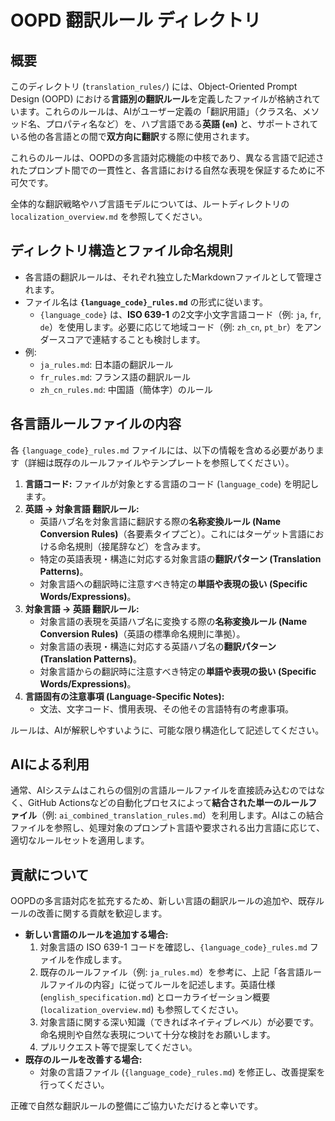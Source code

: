 # OOPD 翻訳ルール ディレクトリ

## 概要

このディレクトリ (`translation_rules/`) には、Object-Oriented Prompt Design (OOPD) における**言語別の翻訳ルール**を定義したファイルが格納されています。これらのルールは、AIがユーザー定義の「翻訳用語」（クラス名、メソッド名、プロパティ名など）を、ハブ言語である**英語 (`en`)** と、サポートされている他の各言語との間で**双方向に翻訳**する際に使用されます。

これらのルールは、OOPDの多言語対応機能の中核であり、異なる言語で記述されたプロンプト間での一貫性と、各言語における自然な表現を保証するために不可欠です。

全体的な翻訳戦略やハブ言語モデルについては、ルートディレクトリの `localization_overview.md` を参照してください。

## ディレクトリ構造とファイル命名規則

- 各言語の翻訳ルールは、それぞれ独立したMarkdownファイルとして管理されます。
- ファイル名は **`{language_code}_rules.md`** の形式に従います。
  - `{language_code}` は、**ISO 639-1** の2文字小文字言語コード（例: `ja`, `fr`, `de`）を使用します。必要に応じて地域コード（例: `zh_cn`, `pt_br`）をアンダースコアで連結することも検討します。
- 例:
  - `ja_rules.md`: 日本語の翻訳ルール
  - `fr_rules.md`: フランス語の翻訳ルール
  - `zh_cn_rules.md`: 中国語（簡体字）のルール

## 各言語ルールファイルの内容

各 `{language_code}_rules.md` ファイルには、以下の情報を含める必要があります（詳細は既存のルールファイルやテンプレートを参照してください）。

1. **言語コード:** ファイルが対象とする言語のコード (`language_code`) を明記します。
2. **英語 → 対象言語 翻訳ルール:**
   - 英語ハブ名を対象言語に翻訳する際の**名称変換ルール (Name Conversion Rules)**（各要素タイプごと）。これにはターゲット言語における命名規則（接尾辞など）を含みます。
   - 特定の英語表現・構造に対応する対象言語の**翻訳パターン (Translation Patterns)**。
   - 対象言語への翻訳時に注意すべき特定の**単語や表現の扱い (Specific Words/Expressions)**。
3. **対象言語 → 英語 翻訳ルール:**
   - 対象言語の表現を英語ハブ名に変換する際の**名称変換ルール (Name Conversion Rules)**（英語の標準命名規則に準拠）。
   - 対象言語の表現・構造に対応する英語ハブ名の**翻訳パターン (Translation Patterns)**。
   - 対象言語からの翻訳時に注意すべき特定の**単語や表現の扱い (Specific Words/Expressions)**。
4. **言語固有の注意事項 (Language-Specific Notes):**
   - 文法、文字コード、慣用表現、その他その言語特有の考慮事項。

ルールは、AIが解釈しやすいように、可能な限り構造化して記述してください。

## AIによる利用

通常、AIシステムはこれらの個別の言語ルールファイルを直接読み込むのではなく、GitHub Actionsなどの自動化プロセスによって**結合された単一のルールファイル**（例: `ai_combined_translation_rules.md`）を利用します。AIはこの結合ファイルを参照し、処理対象のプロンプト言語や要求される出力言語に応じて、適切なルールセットを適用します。

## 貢献について

OOPDの多言語対応を拡充するため、新しい言語の翻訳ルールの追加や、既存ルールの改善に関する貢献を歓迎します。

- **新しい言語のルールを追加する場合:**
  1. 対象言語の ISO 639-1 コードを確認し、`{language_code}_rules.md` ファイルを作成します。
  2. 既存のルールファイル（例: `ja_rules.md`）を参考に、上記「各言語ルールファイルの内容」に従ってルールを記述します。英語仕様 (`english_specification.md`) とローカライゼーション概要 (`localization_overview.md`) も参照してください。
  3. 対象言語に関する深い知識（できればネイティブレベル）が必要です。命名規則や自然な表現について十分な検討をお願いします。
  4. プルリクエスト等で提案してください。
- **既存のルールを改善する場合:**
  - 対象の言語ファイル (`{language_code}_rules.md`) を修正し、改善提案を行ってください。

正確で自然な翻訳ルールの整備にご協力いただけると幸いです。
